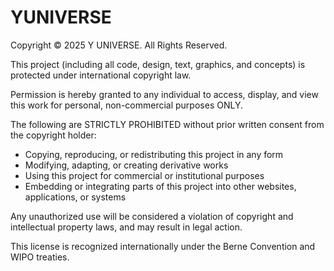 # YUNIVERSE
Copyright © 2025 Y UNIVERSE. All Rights Reserved.

This project (including all code, design, text, graphics, and concepts) is protected
under international copyright law.

Permission is hereby granted to any individual to access, display, and view this work
for personal, non-commercial purposes ONLY.

The following are STRICTLY PROHIBITED without prior written consent from the copyright holder:
- Copying, reproducing, or redistributing this project in any form
- Modifying, adapting, or creating derivative works
- Using this project for commercial or institutional purposes
- Embedding or integrating parts of this project into other websites, applications, or systems

Any unauthorized use will be considered a violation of copyright and intellectual property laws,
and may result in legal action.

This license is recognized internationally under the Berne Convention and WIPO treaties.

